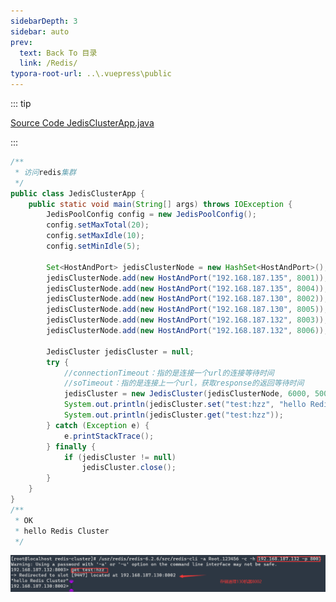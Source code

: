 ```yaml
---
sidebarDepth: 3
sidebar: auto
prev:
  text: Back To 目录
  link: /Redis/
typora-root-url: ..\.vuepress\public
---
```




::: tip

[Source Code JedisClusterApp.java](https://github.com/Q10Viking/learncode/blob/main/redis/_01_java_redis/src/main/java/org/hzz/JedisClusterApp.java)

:::



```java
/**
 * 访问redis集群
 */
public class JedisClusterApp {
    public static void main(String[] args) throws IOException {
        JedisPoolConfig config = new JedisPoolConfig();
        config.setMaxTotal(20);
        config.setMaxIdle(10);
        config.setMinIdle(5);

        Set<HostAndPort> jedisClusterNode = new HashSet<HostAndPort>();
        jedisClusterNode.add(new HostAndPort("192.168.187.135", 8001));
        jedisClusterNode.add(new HostAndPort("192.168.187.135", 8004));
        jedisClusterNode.add(new HostAndPort("192.168.187.130", 8002));
        jedisClusterNode.add(new HostAndPort("192.168.187.130", 8005));
        jedisClusterNode.add(new HostAndPort("192.168.187.132", 8003));
        jedisClusterNode.add(new HostAndPort("192.168.187.132", 8006));

        JedisCluster jedisCluster = null;
        try {
            //connectionTimeout：指的是连接一个url的连接等待时间
            //soTimeout：指的是连接上一个url，获取response的返回等待时间
            jedisCluster = new JedisCluster(jedisClusterNode, 6000, 5000, 10, "Root.123456", config);
            System.out.println(jedisCluster.set("test:hzz", "hello Redis Cluster"));
            System.out.println(jedisCluster.get("test:hzz"));
        } catch (Exception e) {
            e.printStackTrace();
        } finally {
            if (jedisCluster != null)
                jedisCluster.close();
        }
    }
}
/**
 * OK
 * hello Redis Cluster
 */

```

![image-20220809164317767](/images/Redis/image-20220809164317767.png)
